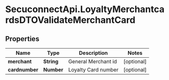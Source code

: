 # SecuconnectApi.LoyaltyMerchantcardsDTOValidateMerchantCard

## Properties
Name | Type | Description | Notes
------------ | ------------- | ------------- | -------------
**merchant** | **String** | General Merchant id | [optional] 
**cardnumber** | **Number** | Loyalty Card number | [optional] 


